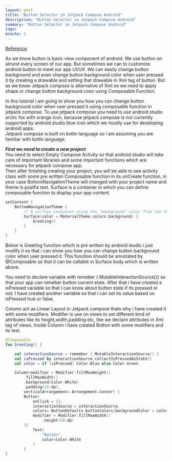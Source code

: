 ```yaml
---
layout: post
title: "Button Selector in Jetpack Compose Android"
description: "Button Selector in Jetpack Compose Android"
summary: "Button Selector in Jetpack Compose Android"
tags: 
minute: 1
---
```

[Reference](https://chetan-garg36.medium.com/stop-using-the-wrong-loop-from-for-to-oneach-ultimate-guide-to-kotlin-loops-42dd25d6f3b3)    

As we know button is basic view component of android. We use button on almost every screen of our app. But sometimes we can to customize android button to meet our app UI/UX. We can easily change button background and even change button background color when user pressed it by creating a drawable and setting that drawable in Xml tag of button. But as we know Jetpack compose is alternative of Xml so we need to apply shape or change button background color using Composable Function.    

In this tutorial i am going to show you how you can change button background color when user pressed it using composable function in jetpack compose. To use jetpack compose you need to use android studio arctic fox with orange icon, because jetpack compose is not currently supported by android studio blue icon which we mostly use for developing android apps.    
Jetpack compose is built on kotlin language so i am assuming you are familiar with kotlin language.    

__*First we need to create a new project*__    
You need to select Empty Compose Activity so that android studio will take care of important libraries and some important functions which are necessary for jetpack compose app.    
Then after finishing creating your project, you will be able to see activity class with some pre written Composable function in its onCreate function, in your case BottomNavigationTheme will changed with your project name and theme is postfix text. Surface is a container in which you can define composable function to display your app content.    
```kotlin
setContent {
    BottomNavigationTheme {
        // A surface container using the 'background' color from the theme
        Surface(color = MaterialTheme.colors.background) {
            Greeting()
        }
    }
}
```
Below is Greeting function which is pre written by android studio i just modify it so that i can show you how you can change button background color when user pressed it. This function should be annotated by @Composable so that it can be callable in Surface body which is written above.    

You need to declare variable with remeber { MutableInteractionSource()} so that your app can remeber button current state.
After that i have created a isPressed variable so that i can know about button state if its pressed or not.
I have created another variable so that i can set its value based on isPressed true or false.    

Column act as Linear Layout in Jetpack compose thats why i have created it with some modifiers. Modifier is use on views to set different kind of attributes like its height,width,padding etc, like we declare attributes in Xml tag of views. Inside Column i have created Button with some modifiers and its text.    
```kotlin
@Composable
fun Greeting() {

    val interactionSource = remember { MutableInteractionSource() }
    val isPressed by interactionSource.collectIsPressedAsState()
    val color = if (isPressed) Color.Blue else Color.Green

    Column(modifier = Modifier.fillMaxHeight()
        .fillMaxWidth()
        .background(Color.White)
        .padding(20.dp),
        verticalArrangement= Arrangement.Center) {
        Button(
            onClick = {},
            interactionSource = interactionSource,
            colors= ButtonDefaults.buttonColors(backgroundColor = color),
            modifier = Modifier.fillMaxWidth()
                .height(50.dp)
        ){
            Text(
                "Button",
                color=Color.White
            )
        }
}
```